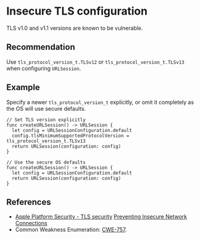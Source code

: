 # Insecure TLS configuration
TLS v1.0 and v1.1 versions are known to be vulnerable.


## Recommendation
Use `tls_protocol_version_t.TLSv12` or `tls_protocol_version_t.TLSv13` when configuring `URLSession`.


## Example
Specify a newer `tls_protocol_version_t` explicitly, or omit it completely as the OS will use secure defaults.


```none
// Set TLS version explicitly
func createURLSession() -> URLSession {
  let config = URLSessionConfiguration.default
  config.tlsMinimumSupportedProtocolVersion = tls_protocol_version_t.TLSv13
  return URLSession(configuration: config)
}

// Use the secure OS defaults
func createURLSession() -> URLSession {
  let config = URLSessionConfiguration.default
  return URLSession(configuration: config)
}

```

## References
* [Apple Platform Security - TLS security](https://support.apple.com/en-gb/guide/security/sec100a75d12/web) [Preventing Insecure Network Connections](https://developer.apple.com/documentation/security/preventing_insecure_network_connections)
* Common Weakness Enumeration: [CWE-757](https://cwe.mitre.org/data/definitions/757.html).
